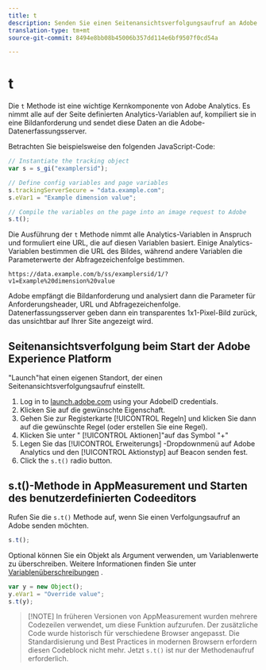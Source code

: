 ```yaml
---
title: t
description: Senden Sie einen Seitenansichtsverfolgungsaufruf an Adobe.
translation-type: tm+mt
source-git-commit: 8494e8bb08b45006b357dd114e6bf9507f0cd54a

---
```



# t

Die `t` Methode ist eine wichtige Kernkomponente von Adobe Analytics. Es nimmt alle auf der Seite definierten Analytics-Variablen auf, kompiliert sie in eine Bildanforderung und sendet diese Daten an die Adobe-Datenerfassungsserver.

Betrachten Sie beispielsweise den folgenden JavaScript-Code:

```js
// Instantiate the tracking object
var s = s_gi("examplersid");

// Define config variables and page variables
s.trackingServerSecure = "data.example.com";
s.eVar1 = "Example dimension value";

// Compile the variables on the page into an image request to Adobe
s.t();
```

Die Ausführung der `t` Methode nimmt alle Analytics-Variablen in Anspruch und formuliert eine URL, die auf diesen Variablen basiert. Einige Analytics-Variablen bestimmen die URL des Bildes, während andere Variablen die Parameterwerte der Abfragezeichenfolge bestimmen.

```text
https://data.example.com/b/ss/examplersid/1/?v1=Example%20dimension%20value
```

Adobe empfängt die Bildanforderung und analysiert dann die Parameter für Anforderungsheader, URL und Abfragezeichenfolge. Datenerfassungsserver geben dann ein transparentes 1x1-Pixel-Bild zurück, das unsichtbar auf Ihrer Site angezeigt wird.

## Seitenansichtsverfolgung beim Start der Adobe Experience Platform

&quot;Launch&quot;hat einen eigenen Standort, der einen Seitenansichtsverfolgungsaufruf einstellt.

1. Log in to [launch.adobe.com](https://launch.adobe.com) using your AdobeID credentials.
2. Klicken Sie auf die gewünschte Eigenschaft.
3. Gehen Sie zur Registerkarte [!UICONTROL Regeln] und klicken Sie dann auf die gewünschte Regel (oder erstellen Sie eine Regel).
4. Klicken Sie unter &quot; [!UICONTROL Aktionen]&quot;auf das Symbol &quot;+&quot;
5. Legen Sie das [!UICONTROL Erweiterungs] -Dropdownmenü auf Adobe Analytics und den [!UICONTROL Aktionstyp] auf Beacon senden fest.
6. Click the `s.t()` radio button.

## s.t()-Methode in AppMeasurement und Starten des benutzerdefinierten Codeeditors

Rufen Sie die `s.t()` Methode auf, wenn Sie einen Verfolgungsaufruf an Adobe senden möchten.

```js
s.t();
```

Optional können Sie ein Objekt als Argument verwenden, um Variablenwerte zu überschreiben. Weitere Informationen finden Sie unter [Variablenüberschreibungen](../../js/overrides.md) .

```js
var y = new Object();
y.eVar1 = "Override value";
s.t(y);
```

> [!NOTE] In früheren Versionen von AppMeasurement wurden mehrere Codezeilen verwendet, um diese Funktion aufzurufen. Der zusätzliche Code wurde historisch für verschiedene Browser angepasst. Die Standardisierung und Best Practices in modernen Browsern erfordern diesen Codeblock nicht mehr. Jetzt `s.t()` ist nur der Methodenaufruf erforderlich.
